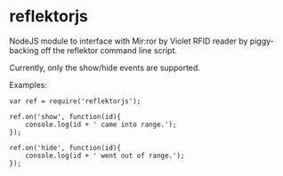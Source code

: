 reflektorjs
===========

NodeJS module to interface with Mir:ror by Violet RFID reader by piggy-backing off the reflektor command line script.

Currently, only the show/hide events are supported.

Examples:
```
var ref = require('reflektorjs');

ref.on('show', function(id){
    console.log(id + ' came into range.');
});

ref.on('hide', function(id){
    console.log(id + ' went out of range.');
});
```

